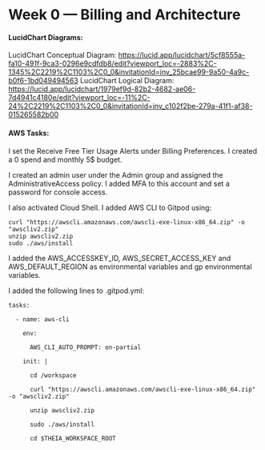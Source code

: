 # Week 0 — Billing and Architecture

#### LucidChart Diagrams:
LucidChart Conceptual Diagram: https://lucid.app/lucidchart/5cf8555a-fa10-491f-9ca3-0296e9cdfdb8/edit?viewport_loc=-2883%2C-1345%2C2219%2C1103%2C0_0&invitationId=inv_25bcae99-9a50-4a9c-b0f6-1bd049494563
LucidChart Logical Diagram: https://lucid.app/lucidchart/1979ef9d-82b2-4682-ae06-7d4941c4180e/edit?viewport_loc=-11%2C-24%2C2219%2C1103%2C0_0&invitationId=inv_c102f2be-279a-41f1-af38-015265582b00

#### AWS Tasks:

I set the Receive Free Tier Usage Alerts under Billing Preferences.
I created a 0 spend and monthly 5$ budget.

I created an admin user under the Admin group and assigned the AdministrativeAccess policy. I added MFA to this account and set a password for console access.

I also activated Cloud Shell. I added AWS CLI to Gitpod using:

```
curl "https://awscli.amazonaws.com/awscli-exe-linux-x86_64.zip" -o "awscliv2.zip"
unzip awscliv2.zip
sudo ./aws/install
```

I added the AWS_ACCESSKEY_ID, AWS_SECRET_ACCESS_KEY and AWS_DEFAULT_REGION as environmental variables and gp environmental variables.


I added the following lines to .gitpod.yml:
```
tasks:

  - name: aws-cli

    env:

      AWS_CLI_AUTO_PROMPT: on-partial

    init: |

      cd /workspace

      curl "https://awscli.amazonaws.com/awscli-exe-linux-x86_64.zip" -o "awscliv2.zip"

      unzip awscliv2.zip

      sudo ./aws/install

      cd $THEIA_WORKSPACE_ROOT
```


